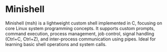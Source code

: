# Minishell
Minishell (msh) is a lightweight custom shell implemented in C, focusing on core Linux system programming concepts. It supports custom prompts, command execution, process management, job control, signal handling (Ctrl+C, Ctrl+Z), and inter-process communication using pipes. Ideal for learning basic shell operations and system calls.
